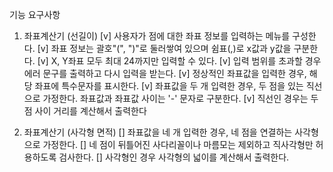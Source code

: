 기능 요구사항
1. 좌표계산기 (선길이)
[v] 사용자가 점에 대한 좌표 정보를 입력하는 메뉴를 구성한다.
[v] 좌표 정보는 괄호"(", ")"로 둘러쌓여 있으며 쉼표(,)로 x값과 y값을 구분한다.
[v] X, Y좌표 모두 최대 24까지만 입력할 수 있다.
[v] 입력 범위를 초과할 경우 에러 문구를 출력하고 다시 입력을 받는다.
[v] 정상적인 좌표값을 입력한 경우, 해당 좌표에 특수문자를 표시한다.
[v] 좌표값을 두 개 입력한 경우, 두 점을 있는 직선으로 가정한다. 좌표값과 좌표값 사이는 '-' 문자로 구분한다.
[v]  직선인 경우는 두 점 사이 거리를 계산해서 출력한다

2. 좌표계산기 (사각형 면적)
[] 좌표값을 네 개 입력한 경우, 네 점을 연결하는 사각형으로 가정한다.
   [] 네 점이 뒤틀어진 사다리꼴이나 마름모는 제외하고 직사각형만 허용하도록 검사한다.
   [] 사각형인 경우 사각형의 넓이를 계산해서 출력한다.